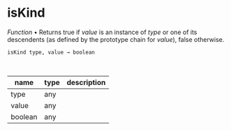 # isKind

_Function_ &bull; Returns true if _value_ is an instance of _type_ or one of its descendents (as defined by the prototype chain for _value_), false otherwise.

<pre><code>isKind type, value &rarr; boolean</code></pre>
<br>

| name | type | description |
|------|------|-------------|
|type|any||
|value|any||
|boolean|any||


